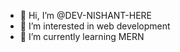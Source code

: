 - 👋 Hi, I’m @DEV-NISHANT-HERE
- 👀 I’m interested in web development 
- 🌱 I’m currently learning MERN


<!---
DEV-NISHANT-HERE/DEV-NISHANT-HERE is a ✨ special ✨ repository because its `README.md` (this file) appears on your GitHub profile.
You can click the Preview link to take a look at your changes.
--->
